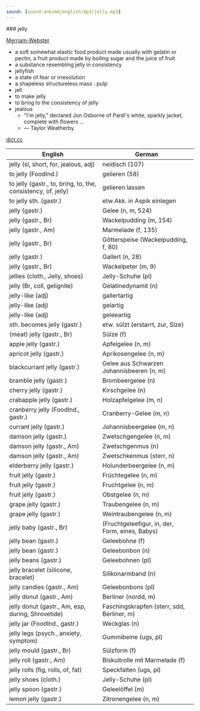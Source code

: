 ```yaml
---
sound: [sound:ankimd/english/mp3/jelly.mp3]
---
```


\### jelly

[Merriam-Webster](https://www.merriam-webster.com/dictionary/jelly)

- a soft somewhat elastic food product made usually with gelatin or pectin, a fruit product made by boiling sugar and the juice of fruit
- a substance resembling jelly in consistency
- jellyfish
- a state of fear or irresolution
- a shapeless structureless mass : pulp
- jell
- to make jelly
- to bring to the consistency of jelly
- jealous
    - "I'm jelly," declared Jon Osborne of Pardi's white, sparkly jacket, complete with flowers …
    - — Taylor Weatherby

[dict.cc](https://www.dict.cc/jelly)

| English        | German       |
| -------------- | ------------ |
| jelly (sl, short, for, jealous, adj) | neidisch (107) |
| to jelly (FoodInd.) | gelieren (58) |
| to jelly (gastr., to, bring, to, the, consistency, of, jelly) | gelieren lassen |
| to jelly sth. (gastr.) | etw.Akk. in Aspik einlegen |
| jelly (gastr.) | Gelee (n, m, 524) |
| jelly (gastr., Br) | Wackelpudding (m, 154) |
| jelly (gastr., Am) | Marmelade (f, 135) |
| jelly (gastr., Br) | Götterspeise (Wackelpudding, f, 80) |
| jelly (gastr.) | Gallert (n, 28) |
| jelly (gastr., Br) | Wackelpeter (m, 9) |
| jellies (cloth., Jelly, shoes) | Jelly-Schuhe (pl) |
| jelly (Br, coll, gelignite) | Gelatinedynamit (n) |
| jelly-like (adj) | gallertartig |
| jelly-like (adj) | gelartig |
| jelly-like (adj) | geleeartig |
| sth. becomes jelly (gastr.) | etw. sülzt (erstarrt, zur, Slze) |
| (meat) jelly (gastr., Br) | Sülze (f) |
| apple jelly (gastr.) | Apfelgelee (n, m) |
| apricot jelly (gastr.) | Aprikosengelee (n, m) |
| blackcurrant jelly (gastr.) | Gelee aus Schwarzen Johannisbeeren (n, m) |
| bramble jelly (gastr.) | Brombeergelee (n) |
| cherry jelly (gastr.) | Kirschgelee (n) |
| crabapple jelly (gastr.) | Holzapfelgelee (m, n) |
| cranberry jelly (FoodInd., gastr.) | Cranberry-Gelee (m, n) |
| currant jelly (gastr.) | Johannisbeergelee (m, n) |
| damson jelly (gastr.) | Zwetschgengelee (n, m) |
| damson jelly (gastr., Am) | Zwetschgenmus (n) |
| damson jelly (gastr., Am) | Zwetschkenmus (sterr, n) |
| elderberry jelly (gastr.) | Holunderbeergelee (n, m) |
| fruit jelly (gastr.) | Früchtegelee (n, m) |
| fruit jelly (gastr.) | Fruchtgelee (n, m) |
| fruit jelly (gastr.) | Obstgelee (n, m) |
| grape jelly (gastr.) | Traubengelee (n, m) |
| grape jelly (gastr.) | Weintraubengelee (n, m) |
| jelly baby (gastr., Br) |  (Fruchtgeleefigur, in, der, Form, eines, Babys) |
| jelly bean (gastr.) | Geleebohne (f) |
| jelly bean (gastr.) | Geleebonbon (n) |
| jelly beans (gastr.) | Geleebohnen (pl) |
| jelly bracelet (silicone, bracelet) | Silikonarmband (n) |
| jelly candies (gastr., Am) | Geleebonbons (pl) |
| jelly donut (gastr., Am) | Berliner (nordd, m) |
| jelly donut (gastr., Am, esp, during, Shrovetide) | Faschingskrapfen (sterr, sdd, Berliner, m) |
| jelly jar (FoodInd., gastr.) | Weckglas (n) |
| jelly legs (psych., anxiety, symptom) | Gummibeine (ugs, pl) |
| jelly mould (gastr., Br) | Sülzform (f) |
| jelly roll (gastr., Am) | Biskuitrolle mit Marmelade (f) |
| jelly rolls (fig, rolls, of, fat) | Speckfalten (ugs, pl) |
| jelly shoes (cloth.) | Jelly-Schuhe (pl) |
| jelly spoon (gastr.) | Geleelöffel (m) |
| lemon jelly (gastr.) | Zitronengelee (n, m) |
